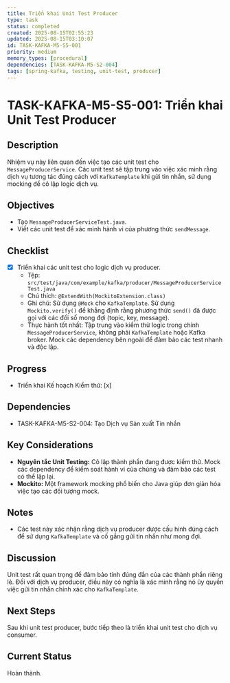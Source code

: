 ```yaml
---
title: Triển khai Unit Test Producer
type: task
status: completed
created: 2025-08-15T02:55:23
updated: 2025-08-15T03:10:07
id: TASK-KAFKA-M5-S5-001
priority: medium
memory_types: [procedural]
dependencies: [TASK-KAFKA-M5-S2-004]
tags: [spring-kafka, testing, unit-test, producer]
---
```


# TASK-KAFKA-M5-S5-001: Triển khai Unit Test Producer

## Description
Nhiệm vụ này liên quan đến việc tạo các unit test cho `MessageProducerService`. Các unit test sẽ tập trung vào việc xác minh rằng dịch vụ tương tác đúng cách với `KafkaTemplate` khi gửi tin nhắn, sử dụng mocking để cô lập logic dịch vụ.

## Objectives
- Tạo `MessageProducerServiceTest.java`.
- Viết các unit test để xác minh hành vi của phương thức `sendMessage`.

## Checklist
- [x] Triển khai các unit test cho logic dịch vụ producer.
    - Tệp: `src/test/java/com/example/kafka/producer/MessageProducerServiceTest.java`
    - Chú thích: `@ExtendWith(MockitoExtension.class)`
    - Ghi chú: Sử dụng `@Mock` cho `KafkaTemplate`. Sử dụng `Mockito.verify()` để khẳng định rằng phương thức `send()` đã được gọi với các đối số mong đợi (topic, key, message).
    - Thực hành tốt nhất: Tập trung vào kiểm thử logic trong chính `MessageProducerService`, không phải `KafkaTemplate` hoặc Kafka broker. Mock các dependency bên ngoài để đảm bảo các test nhanh và độc lập.

## Progress
- Triển khai Kế hoạch Kiểm thử: [x]

## Dependencies
- TASK-KAFKA-M5-S2-004: Tạo Dịch vụ Sản xuất Tin nhắn

## Key Considerations
- **Nguyên tắc Unit Testing:** Cô lập thành phần đang được kiểm thử. Mock các dependency để kiểm soát hành vi của chúng và đảm bảo các test có thể lặp lại.
- **Mockito:** Một framework mocking phổ biến cho Java giúp đơn giản hóa việc tạo các đối tượng mock.

## Notes
- Các test này xác nhận rằng dịch vụ producer được cấu hình đúng cách để sử dụng `KafkaTemplate` và cố gắng gửi tin nhắn như mong đợi.

## Discussion
Unit test rất quan trọng để đảm bảo tính đúng đắn của các thành phần riêng lẻ. Đối với dịch vụ producer, điều này có nghĩa là xác minh rằng nó ủy quyền việc gửi tin nhắn chính xác cho `KafkaTemplate`.

## Next Steps
Sau khi unit test producer, bước tiếp theo là triển khai unit test cho dịch vụ consumer.

## Current Status
Hoàn thành.